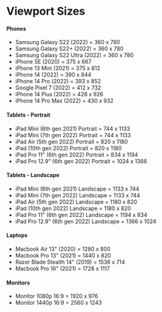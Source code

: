 # Viewport Sizes

#### Phones

-   Samsung Galaxy S22 (2022) = 360 x 780
-   Samsung Galaxy S22+ (2022) = 360 x 780
-   Samsung Galaxy S22 Ultra (2022) = 360 x 780
-   iPhone SE (2020) = 375 x 667
-   iPhone 13 Mini (2021) = 375 x 812
-   iPhone 14 (2022) = 390 x 844
-   iPhone 14 Pro (2022) = 393 x 852
-   Google Pixel 7 (2022) = 412 x 732
-   iPhone 14 Plus (2022) = 428 x 926
-   iPhone 14 Pro Max (2022) = 430 x 932

#### Tablets - Portrait

-   iPad Mini (6th gen 2021) Portrait = 744 x 1133
-   iPad Mini (7th gen 2022) Portrait = 744 x 1133
-   iPad Air (5th gen 2022) Portrait = 820 x 1180
-   iPad (10th gen 2022) Portrait = 820 x 1180
-   iPad Pro 11" (6th gen 2022) Portrait = 834 x 1194
-   iPad Pro 12.9" (6th gen 2022) Portrait = 1024 x 1366

#### Tablets - Landscape

-   iPad Mini (6th gen 2021) Landscape = 1133 x 744
-   iPad Mini (7th gen 2022) Landscape = 1133 x 744
-   iPad Air (5th gen 2022) Landscape = 1180 x 820
-   iPad (10th gen 2022) Landscape = 1180 x 820
-   iPad Pro 11" (6th gen 2022) Landscape = 1194 x 834
-   iPad Pro 12.9" (6th gen 2022) Landscape = 1366 x 1024

#### Laptops

-   Macbook Air 13" (2020) = 1280 x 800
-   Macbook Pro 13" (2021) = 1440 x 820
-   Razer Blade Stealth 14" (2019) = 1536 x 714
-   Macbook Pro 16" (2021) = 1728 x 1117

#### Monitors

-   Monitor 1080p 16:9 = 1920 x 976
-   Monitor 1440p 16:9 = 2560 x 1243

